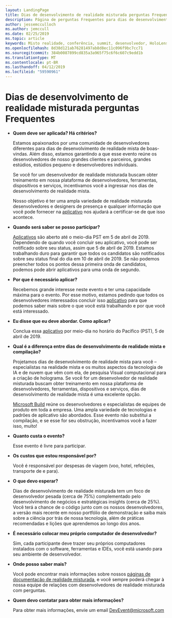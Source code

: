 ```yaml
---
layout: LandingPage
title: Dias de desenvolvimento de realidade misturada perguntas Frequentes
description: Página de perguntas Frequentes para dias de desenvolvimento MR
author: jessemcculloch
ms.author: jemccull
ms.date: 02/25/2019
ms.topic: article
keywords: Misto realidade, conferência, summit, desenvolvedor, HoloLens, 2 HoloLens, Kinect
ms.openlocfilehash: 8d38d121ab76281497ab8d8ec11c096f9bc7cc71
ms.sourcegitcommit: 384b0087899cd835a3a965f75c6f6c607c9edd1b
ms.translationtype: MT
ms.contentlocale: pt-BR
ms.lasthandoff: 04/12/2019
ms.locfileid: "59590961"
---
```

# <a name="mixed-reality-dev-days-faq"></a>Dias de desenvolvimento de realidade misturada perguntas Frequentes

* **Quem deve ser aplicada? Há critérios?**
    
    Estamos apaixonados por uma comunidade de desenvolvedores diferentes para dias de desenvolvimento de realidade mista de boas-vindas. Além disso, estamos garantindo a que esse evento reúne os desenvolvedores de nosso grandes clientes e parceiros, grandes estúdios, estúdios pequeno e desenvolvedores individuais.

    Se você for um desenvolvedor de realidade misturada buscam obter treinamento em nossa plataforma de desenvolvedores, ferramentas, dispositivos e serviços, incentivamos você a ingressar nos dias de desenvolvimento de realidade mista.

    Nosso objetivo é ter uma ampla variedade de realidade misturada desenvolvedores e designers de presença e qualquer informação que você pode fornecer na [aplicativo](https://aka.ms/MRDevDayApplication) nos ajudará a certificar-se de que isso acontece.

* **Quando será saber se posso participar?**

    [Aplicativos](https://aka.ms/MRDevDayApplication) são aberto até o meio-dia PST em 5 de abril de 2019. Dependendo de quando você concluir seu aplicativo, você pode ser notificado sobre seu status, assim que 5 de abril de 2019. Estamos trabalhando duro para garantir que todos os candidatos são notificados sobre seu status final do dia em 10 de abril de 2019. Se não podemos preencher todos os pontos dessa primeira onda de candidatos, podemos pode abrir aplicativos para uma onda de segundo.

* **Por que é necessário aplicar?**

    Recebemos grande interesse neste evento e ter uma capacidade máxima para o evento. Por esse motivo, estamos pedindo que todos os desenvolvedores interessados concluir isso [aplicativo](https://aka.ms/MRDevDayApplication) para que podemos saber mais sobre o que você está trabalhando e por que você está interessado.

* **Eu disse que eu deve abordar.  Como aplicar?**

    Conclua essa [aplicativo](https://aka.ms/MRDevDayApplication) por meio-dia no horário do Pacífico (PST), 5 de abril de 2019.

* **Qual é a diferença entre dias de desenvolvimento de realidade mista e compilação?**

    Projetamos dias de desenvolvimento de realidade mista para você – especialistas na realidade mista e os muitos aspectos da tecnologia de IA e de nuvem que vêm com ela, de pesquisa Visual computacional para a criação de holograma. Se você for um desenvolvedor de realidade misturada buscam obter treinamento em nossa plataforma de desenvolvedores, ferramentas, dispositivos e serviços, dias de desenvolvimento de realidade mista é uma excelente opção. 

    [Microsoft Build](https://www.microsoft.com/en-us/build) reúne os desenvolvedores e especialistas de equipes de produto em toda a empresa. Uma ampla variedade de tecnologias e padrões de aplicativo são abordados. Esse evento não substitui a compilação, e se esse for seu obstrução, incentivamos você a fazer isso, muito! 

* **Quanto custa o evento?**

    Esse evento é livre para participar.

* **Os custos que estou responsável por?**

    Você é responsável por despesas de viagem (voo, hotel, refeições, transporte de e para).

* **O que devo esperar?**

    Dias de desenvolvimento de realidade misturada tem um foco de desenvolvedor pesada (cerca de 75%) complementado pelo desenvolvimento de negócios e estratégicas insights (cerca de 25%).  Você terá a chance de o código junto com os nossos desenvolvedores, a versão mais recente em nosso portfólio de demonstração e saiba mais sobre a ciência por trás de nossa tecnologia, além de práticas recomendadas e lições que aprendemos ao longo dos anos.

* **É necessário colocar meu próprio computador de desenvolvedor?**

    Sim, cada participante deve trazer seu próprios computadores instalados com o software, ferramentas e IDEs, você está usando para seu ambiente de desenvolvedor.

* **Onde posso saber mais?**

    Você pode encontrar mais informações sobre nossos [páginas de documentação de realidade misturada](mr-dev-days.md), e você sempre poderá chegar à nossa equipe de relações com desenvolvedores de realidade misturada com perguntas.

* **Quem devo contatar para obter mais informações?**

    Para obter mais informações, envie um email DevEvent@microsoft.com
